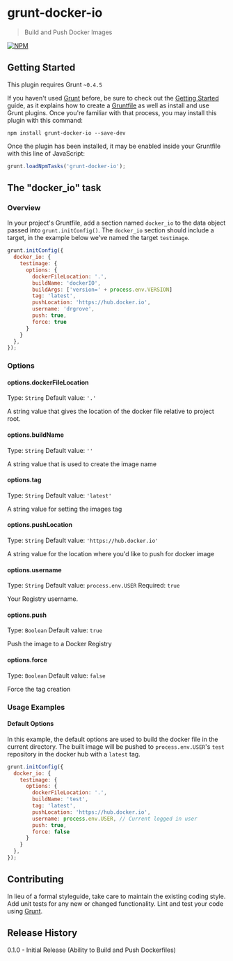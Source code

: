 # grunt-docker-io

> Build and Push Docker Images

[![NPM](https://nodei.co/npm/grunt-docker-io.png?downloads=true&downloadRank=true)](https://nodei.co/npm/grunt-docker-io)


## Getting Started
This plugin requires Grunt `~0.4.5`

If you haven't used [Grunt](http://gruntjs.com/) before, be sure to check out the [Getting Started](http://gruntjs.com/getting-started) guide, as it explains how to create a [Gruntfile](http://gruntjs.com/sample-gruntfile) as well as install and use Grunt plugins. Once you're familiar with that process, you may install this plugin with this command:

```shell
npm install grunt-docker-io --save-dev
```

Once the plugin has been installed, it may be enabled inside your Gruntfile with this line of JavaScript:

```js
grunt.loadNpmTasks('grunt-docker-io');
```

## The "docker_io" task

### Overview
In your project's Gruntfile, add a section named `docker_io` to the data object passed into `grunt.initConfig()`.  The `docker_io` section should include a target, in the example below we've named the target `testimage`.

```js
grunt.initConfig({
  docker_io: {
    testimage: {
      options: {
        dockerFileLocation: '.',
        buildName: 'dockerIO',
        buildArgs: ['version=' + process.env.VERSION]
        tag: 'latest',
        pushLocation: 'https://hub.docker.io',
        username: 'drgrove',
        push: true,
        force: true
      }
    }
  },
});
```

### Options

#### options.dockerFileLocation
Type: `String`
Default value: `'.'`


A string value that gives the location of the docker file relative to project root.

#### options.buildName
Type: `String`
Default value: `''`

A string value that is used to create the image name

#### options.tag
Type: `String`
Default value: `'latest'`

A string value for setting the images tag

#### options.pushLocation
Type: `String`
Default value: `'https://hub.docker.io'`

A string value for the location where you'd like to push for docker image

#### options.username
Type: `String`
Default value: `process.env.USER`
Required: `true`

Your Registry username.

#### options.push 
Type: `Boolean`
Default value: `true`

Push the image to a Docker Registry

#### options.force
Type: `Boolean`
Default value: `false`

Force the tag creation

### Usage Examples

#### Default Options
In this example, the default options are used to build the docker file in the current directory.  The built image will be pushed to `process.env.USER`'s `test` repository in the docker hub with a `latest` tag. 

```js
grunt.initConfig({
  docker_io: {
    testimage: {
      options: {
        dockerFileLocation: '.',
        buildName: 'test',
        tag: 'latest',
        pushLocation: 'https://hub.docker.io',
        username: process.env.USER, // Current logged in user
        push: true,
        force: false
      }
    }
  },
});
```


## Contributing
In lieu of a formal styleguide, take care to maintain the existing coding style. Add unit tests for any new or changed functionality. Lint and test your code using [Grunt](http://gruntjs.com/).

## Release History
0.1.0 - Initial Release (Ability to Build and Push Dockerfiles)

